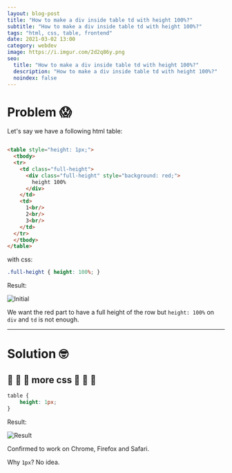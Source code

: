 ```yaml
---
layout: blog-post
title: "How to make a div inside table td with height 100%?"
subtitle: "How to make a div inside table td with height 100%?"
tags: "html, css, table, frontend"
date: 2021-03-02 13:00
category: webdev
image: https://i.imgur.com/2d2q86y.png
seo:
  title: "How to make a div inside table td with height 100%?"
  description: "How to make a div inside table td with height 100%?"
  noindex: false
--- 
```


# Problem 😱

Let's say we have a following html table:

```html

<table style="height: 1px;">
  <tbody>
  <tr>
    <td class="full-height">
      <div class="full-height" style="background: red;">
        height 100%
      </div>
    </td>
    <td>
      1<br/>
      2<br/>
      3<br/>
    </td>
  </tr>
  </tbody>
</table>
```
with css:
```css
.full-height { height: 100%; }
```

Result:

![Initial](https://i.imgur.com/2d2q86y.png)

We want the red part to have a full height of the row but `height: 100%` on `div` and `td` is not enough.

---

# Solution 🤓

## 🎉 🎉 🎉 more css 🎉 🎉 🎉

```css
table {
    height: 1px;
}
```
Result:

![Result](https://i.imgur.com/Uxi9dHm.png)

Confirmed to work on Chrome, Firefox and Safari.

Why `1px`? No idea.
